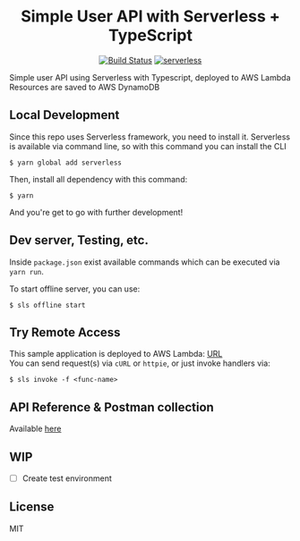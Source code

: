 <div align="center">

# Simple User API with Serverless + TypeScript

[![Build Status](https://travis-ci.org/gyukebox/userapi-sls-ts.svg?branch=master)](https://travis-ci.org/gyukebox/userapi-sls-ts) [![serverless](http://public.serverless.com/badges/v3.svg)](http://www.serverless.com)

</div>

Simple user API using Serverless with Typescript, deployed to AWS Lambda  
Resources are saved to AWS DynamoDB

## Local Development

Since this repo uses Serverless framework, you need to install it. Serverless is available via command line, so with this command you can install the CLI

```
$ yarn global add serverless
```

Then, install all dependency with this command: 
```
$ yarn
```

And you're get to go with further development!

## Dev server, Testing, etc.

Inside `package.json` exist available commands which can be executed via `yarn run`.

To start offline server, you can use:
```
$ sls offline start
```

## Try Remote Access

This sample application is deployed to AWS Lambda: [URL](https://gax3g1mpel.execute-api.ap-northeast-2.amazonaws.com/prod/users)  
You can send request(s) via `cURL` or `httpie`, or just invoke handlers via:

```
$ sls invoke -f <func-name>
```

## API Reference & Postman collection

Available [here](https://documenter.getpostman.com/view/3135479/sample-user-api-with-serverless-typescript/RVnZgxw9)


## WIP
- [ ] Create test environment

## License
MIT
